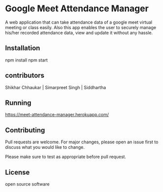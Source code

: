 # Google Meet Attendance Manager
A web application that can take attendance data of a google meet virtual meeting or class easily. Also this app enables the user to securely manage his/her recorded attendance data, view and update it  without any hassle.


## Installation

npm install 
npm start

## contributors
 Shikhar Chhaukar |
 Simarpreet Singh |
 Siddhartha 
 


## Running
https://meet-attendance-manager.herokuapp.com/


## Contributing
Pull requests are welcome. For major changes, please open an issue first to discuss what you would like to change.

Please make sure to test as appropriate before pull request.

## License
open source software 
